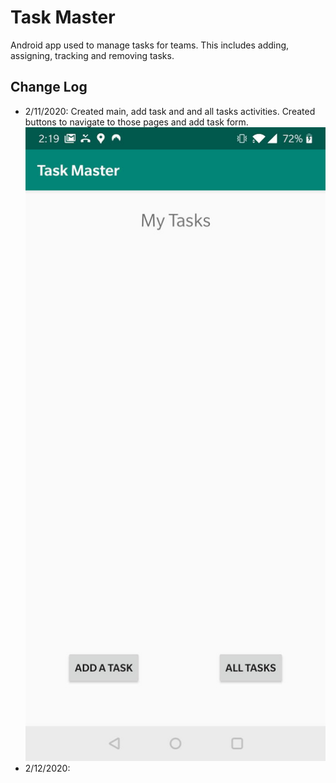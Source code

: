 # Task Master
Android app used to manage tasks for teams. This includes adding, assigning, tracking and removing tasks.

## Change Log
* 2/11/2020: Created main, add task and and all tasks activities. Created buttons to navigate to those pages and add task form.
![main activity](./screenshots/main_activity.jpg)
* 2/12/2020: 